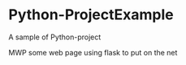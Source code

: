 # Python-ProjectExample
A sample of Python-project

MWP some web page using flask to put on the net
